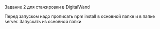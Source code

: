 Задание 2 для стажировки в DigitalWand

Перед запуском надо прописать npm install в основной папке и в папке server.
Запускать из основной папки.
